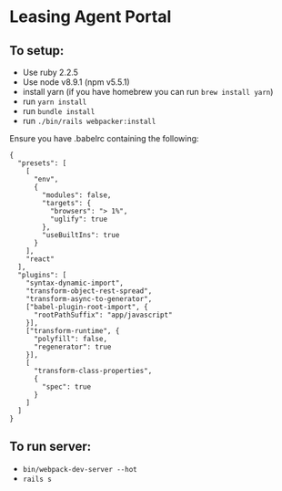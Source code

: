 # Leasing Agent Portal

## To setup:
* Use ruby 2.2.5
* Use node v8.9.1 (npm v5.5.1)
* install yarn (if you have homebrew you can run `brew install yarn`)
* run `yarn install`
* run `bundle install`
* run `./bin/rails webpacker:install`

Ensure you have .babelrc containing the following:
```
{
  "presets": [
    [
      "env",
      {
        "modules": false,
        "targets": {
          "browsers": "> 1%",
          "uglify": true
        },
        "useBuiltIns": true
      }
    ],
    "react"
  ],
  "plugins": [
    "syntax-dynamic-import",
    "transform-object-rest-spread",
    "transform-async-to-generator",
    ["babel-plugin-root-import", {
      "rootPathSuffix": "app/javascript"
    }],
    ["transform-runtime", {
      "polyfill": false,
      "regenerator": true
    }],
    [
      "transform-class-properties",
      {
        "spec": true
      }
    ]
  ]
}

```

## To run server:
* `bin/webpack-dev-server --hot`
* `rails s`

